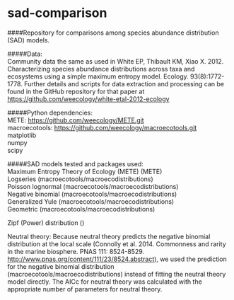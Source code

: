 sad-comparison
==============

####Repository for comparisons among species abundance distribution (SAD) models.

#####Data:   
Community data the same as used in White EP, Thibault KM, Xiao X.  2012.  Characterizing species abundance distributions across taxa and ecosystems using a simple maximum entropy model. Ecology. 93(8):1772-1778.  Further details and scripts for data extraction and processing can be found in the GitHub repository for that paper at https://github.com/weecology/white-etal-2012-ecology

#####Python dependencies:  
METE: https://github.com/weecology/METE.git  
macroecotools: https://github.com/weecology/macroecotools.git  
matplotlib  
numpy  
scipy  


#####SAD models tested and packages used:  
Maximum Entropy Theory of Ecology (METE) (METE)  
Logseries (macroecotools/macroecodistributions)  
Poisson lognormal (macroecotools/macroecodistributions)  
Negative binomial (macroecotools/macroecodistributions)  
Generalized Yule (macroecotools/macroecodistributions)  
Geometric (macroecotools/macroecodistributions)  
    
    
Zipf (Power) distribution ()  
    
    
Neutral theory: Because neutral theory predicts the negative binomial distribution at the local scale (Connolly et al. 2014. Commonness and rarity in the marine biosphere. PNAS 111: 8524-8529. http://www.pnas.org/content/111/23/8524.abstract), we used the prediction for the negative binomial distribution (macroecotools/macroecodistributions) instead of fitting the neutral theory model directly.  The AICc for neutral theory was calculated with the appropriate number of parameters for neutral theory.

